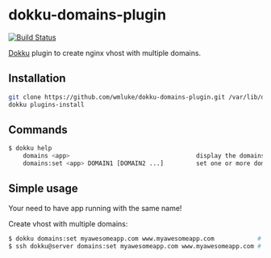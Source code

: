 # dokku-domains-plugin

[![Build Status](https://travis-ci.org/wmluke/dokku-domains-plugin.png?branch=master)](https://travis-ci.org/wmluke/dokku-domains-plugin)

[Dokku](https://github.com/progrium/dokku) plugin to create nginx vhost with multiple domains.

## Installation

```bash
git clone https://github.com/wmluke/dokku-domains-plugin.git /var/lib/dokku/plugins/domains-plugin
dokku plugins-install
```

## Commands

```bash
$ dokku help
    domains <app>                                   display the domains for an app
    domains:set <app> DOMAIN1 [DOMAIN2 ...]         set one or more domains
```

## Simple usage

Your need to have app running with the same name!

Create vhost with multiple domains:

```bash
$ dokku domains:set myawesomeapp.com www.myawesomeapp.com            # Server side
$ ssh dokku@server domains:set myawesomeapp.com www.myawesomeapp.com # Client side
```
